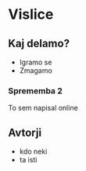 # Vislice

## Kaj delamo?
 - Igramo se
 - Zmagamo
### Sprememba 2
To sem napisal online
## Avtorji
 - kdo neki
 - ta isti
